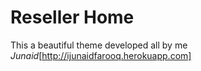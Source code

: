 Reseller Home
=============

This a beautiful theme developed all by me *Junaid*[http://ijunaidfarooq.herokuapp.com]